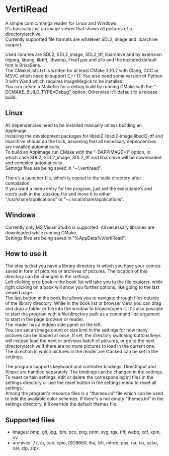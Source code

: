 # VertiRead
A simple comic/manga reader for Linux and Windows.  
It's basically just an image viewer that shows all pictures of a directory/archive.  
Currently supported file formats are whatever SDL2_image and libarchive support.  

Used libraries are SDL2, SDL2_image, SDL2_ttf, libarchive and by extension libjpeg, libpng, libtiff, libwebp, FreeType and zlib and the included default font is BrisaSans.  
The CMakeLists.txt is written for at least CMake 3.10.2 with Clang, GCC or MSVC which need to support C++17. You also need some version of Python 3 with Wand which requires ImageMagick to be installed.  
You can create a Makefile for a debug build by running CMake with the "-DCMAKE_BUILD_TYPE=Debug" option. Otherwise it'll default to a release build.  

## Linux
All dependencies need to be installed manually unless building an AppImage.  
Installing the development packages for libsdl2 libsdl2-image libsdl2-ttf and libarchive should do the trick, assuming that all necessary dependencies are installed automatically.  
To build an AppImage run CMake with the "-DAPPIMAGE=1" option, in which case SDL2, SDL2_image, SDL2_ttf and libarchive will be downloaded and compiled automatically.  
Settings files are being saved in "~/.vertiread".  

There’s a launcher file, which is copied to the build directory after compilation.  
If you want a menu entry for the program, just set the executable’s and icon’s path in the .desktop file and move it to either "/usr/share/applications" or "~/.local/share/applications".  

## Windows
Currently only MS Visual Studio is supported. All necessary libraries are downloaded while running CMake.  
Settings files are being saved in "%AppData%\VertiRead".  

## How to use it
The idea is that you have a library directory in which you have your comics saved in form of pictures or archives of pictures. The location of this directory can be changed in the settings.  
Left clicking on a book in the book list will take you to the file explorer, while right clicking on a book will show you further options, like going to the last viewed page.  
The last button in the book list allows you to navigate through files outside of the library directory. While in the book list or browser view, you can drag and drop a folder or file into the window to browse/open it. It's also possible to start the program with a file/directory path as a command line argument to start in the page browser or reader.  
The reader has a hidden side panel on the left.  
You can set an image count or size limit in the settings for how many pictures can be loaded at once. If set, the directory switching buttons/keys will instead load the next or previous batch of pictures, or go to the next directory/archive if there are no more pictures to load in the current one.  
The direction in which pictures in the reader are stacked can be set in the settings.  

The program supports keyboard and controller bindings. DirectInput and XInput are handled separately. The bindings can be changed in the settings.  
To reset certain settings, edit or delete the corresponding ini files in the settings directory or use the reset button in the settings menu to reset all settings.  
Among the program's resource files is a "themes.ini" file which can be used to edit the available color schemes. If there's a not empty "themes.ini" in the settings directory, it'll override the default themes file.  

## Supported files
- images: bmp, gif, jpg, lbm, pcx, png, pnm, svg, tga, tiff, webp, xcf, xpm, xv
- archives: 7z, ar, cab, cpio, ISO9660, lha, lzh, mtree, pax, rar, tar, ustar, xar, zip, zipx
